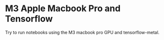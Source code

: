 # M3 Apple Macbook Pro and Tensorflow

Try to run notebooks using the M3 macbook pro GPU and tensorflow-metal.


